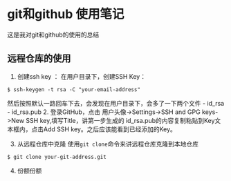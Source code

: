 # git和github 使用笔记
这是我对git和github的使用的总结

## 远程仓库的使用
1. 创建ssh key ：
在用户目录下，创建SSH Key：
```shell
$ ssh-keygen -t rsa -C "your-email-address"
```
然后按照默认一路回车下去，会发现在用户目录下，会多了一下两个文件
	- id_rsa
	- id_rsa.pub
2. 登录GitHub，点击 用户头像->Settings->SSH and GPG keys->New SSH key,填写Title，讲第一步生成的
id_rsa.pub的内容复制粘贴到Key文本框内，点击Add SSH key。之后应该能看到已经添加的Key。

3. 从远程仓库中克隆
使用```git clone```命令来讲远程仓库克隆到本地仓库
```shell
$ git clone your-git-address.git
```

4. 份额份额
